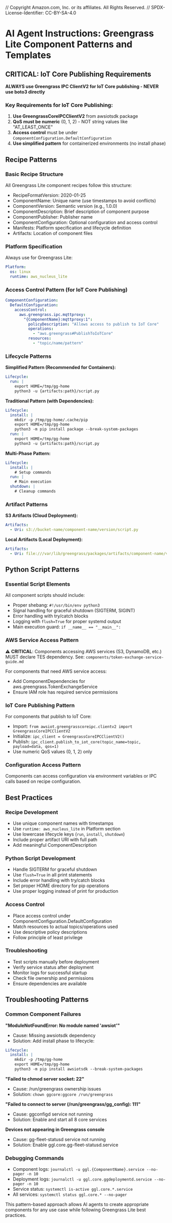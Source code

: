 // Copyright Amazon.com, Inc. or its affiliates. All Rights Reserved.
// SPDX-License-Identifier: CC-BY-SA-4.0

# AI Agent Instructions: Greengrass Lite Component Patterns and Templates

## CRITICAL: IoT Core Publishing Requirements

**ALWAYS use Greengrass IPC ClientV2 for IoT Core publishing - NEVER use boto3 directly**

### Key Requirements for IoT Core Publishing:
1. **Use GreengrassCoreIPCClientV2** from awsiotsdk package
2. **QoS must be numeric** (0, 1, 2) - NOT string values like "AT_LEAST_ONCE"
3. **Access control** must be under `ComponentConfiguration.DefaultConfiguration`
4. **Use simplified pattern** for containerized environments (no install phase)

## Recipe Patterns

### Basic Recipe Structure
All Greengrass Lite component recipes follow this structure:
- RecipeFormatVersion: 2020-01-25
- ComponentName: Unique name (use timestamps to avoid conflicts)
- ComponentVersion: Semantic version (e.g., 1.0.0)
- ComponentDescription: Brief description of component purpose
- ComponentPublisher: Publisher name
- ComponentConfiguration: Optional configuration and access control
- Manifests: Platform specification and lifecycle definition
- Artifacts: Location of component files

### Platform Specification
Always use for Greengrass Lite:
```yaml
Platform:
  os: linux
  runtime: aws_nucleus_lite
```

### Access Control Pattern (for IoT Core Publishing)
```yaml
ComponentConfiguration:
  DefaultConfiguration:
    accessControl:
      aws.greengrass.ipc.mqttproxy:
        "{ComponentName}:mqttproxy:1":
          policyDescription: "Allows access to publish to IoT Core"
          operations:
            - "aws.greengrass#PublishToIoTCore"
          resources:
            - "topic/name/pattern"
```

### Lifecycle Patterns

**Simplified Pattern (Recommended for Containers):**
```yaml
Lifecycle:
  run: |
    export HOME=/tmp/gg-home
    python3 -u {artifacts:path}/script.py
```

**Traditional Pattern (with Dependencies):**
```yaml
Lifecycle:
  install: |
    mkdir -p /tmp/gg-home/.cache/pip
    export HOME=/tmp/gg-home
    python3 -m pip install package --break-system-packages
  run: |
    export HOME=/tmp/gg-home
    python3 -u {artifacts:path}/script.py
```

**Multi-Phase Pattern:**
```yaml
Lifecycle:
  install: |
    # Setup commands
  run: |
    # Main execution
  shutdown: |
    # Cleanup commands
```

### Artifact Patterns

**S3 Artifacts (Cloud Deployment):**
```yaml
Artifacts:
  - Uri: s3://bucket-name/component-name/version/script.py
```

**Local Artifacts (Local Deployment):**
```yaml
Artifacts:
  - Uri: file:///var/lib/greengrass/packages/artifacts/component-name/version/script.py
```

## Python Script Patterns

### Essential Script Elements
All component scripts should include:
- Proper shebang: `#!/usr/bin/env python3`
- Signal handling for graceful shutdown (SIGTERM, SIGINT)
- Error handling with try/catch blocks
- Logging with `flush=True` for proper systemd output
- Main execution guard: `if __name__ == "__main__":`

### AWS Service Access Pattern
⚠️ **CRITICAL**: Components accessing AWS services (S3, DynamoDB, etc.) MUST declare TES dependency.
See: `components/token-exchange-service-guide.md`

For components that need AWS service access:
- Add ComponentDependencies for aws.greengrass.TokenExchangeService
- Ensure IAM role has required service permissions

### IoT Core Publishing Pattern
For components that publish to IoT Core:
- Import: `from awsiot.greengrasscoreipc.clientv2 import GreengrassCoreIPCClientV2`
- Initialize: `ipc_client = GreengrassCoreIPCClientV2()`
- Publish: `ipc_client.publish_to_iot_core(topic_name=topic, payload=data, qos=1)`
- Use numeric QoS values (0, 1, 2) only

### Configuration Access Pattern
Components can access configuration via environment variables or IPC calls based on recipe configuration.

## Best Practices

### Recipe Development
- Use unique component names with timestamps
- Use `runtime: aws_nucleus_lite` in Platform section
- Use lowercase lifecycle keys (`run`, `install`, `shutdown`)
- Include proper artifact URI with full path
- Add meaningful ComponentDescription

### Python Script Development
- Handle SIGTERM for graceful shutdown
- Use `flush=True` in all print statements
- Include error handling with try/catch blocks
- Set proper HOME directory for pip operations
- Use proper logging instead of print for production

### Access Control
- Place access control under ComponentConfiguration.DefaultConfiguration
- Match resources to actual topics/operations used
- Use descriptive policy descriptions
- Follow principle of least privilege

### Troubleshooting
- Test scripts manually before deployment
- Verify service status after deployment
- Monitor logs for successful startup
- Check file ownership and permissions
- Ensure dependencies are available

## Troubleshooting Patterns

### Common Component Failures

**"ModuleNotFoundError: No module named 'awsiot'"**
- Cause: Missing awsiotsdk dependency
- Solution: Add install phase to lifecycle:
```yaml
Lifecycle:
  install: |
    mkdir -p /tmp/gg-home
    export HOME=/tmp/gg-home
    python3 -m pip install awsiotsdk --break-system-packages
```

**"Failed to chmod server socket: 22"**
- Cause: /run/greengrass ownership issues
- Solution: `chown ggcore:ggcore /run/greengrass`

**"Failed to connect to server (/run/greengrass/gg_config): 111"**
- Cause: ggconfigd service not running
- Solution: Enable and start all 8 core services

**Devices not appearing in Greengrass console**
- Cause: gg-fleet-statusd service not running
- Solution: Enable ggl.core.gg-fleet-statusd.service

### Debugging Commands
- Component logs: `journalctl -u ggl.{ComponentName}.service --no-pager -n 10`
- Deployment logs: `journalctl -u ggl.core.ggdeploymentd.service --no-pager -n 10`
- Service status: `systemctl is-active ggl.core.*.service`
- All services: `systemctl status ggl.core.* --no-pager`

This pattern-based approach allows AI agents to create appropriate components for any use case while following Greengrass Lite best practices.
